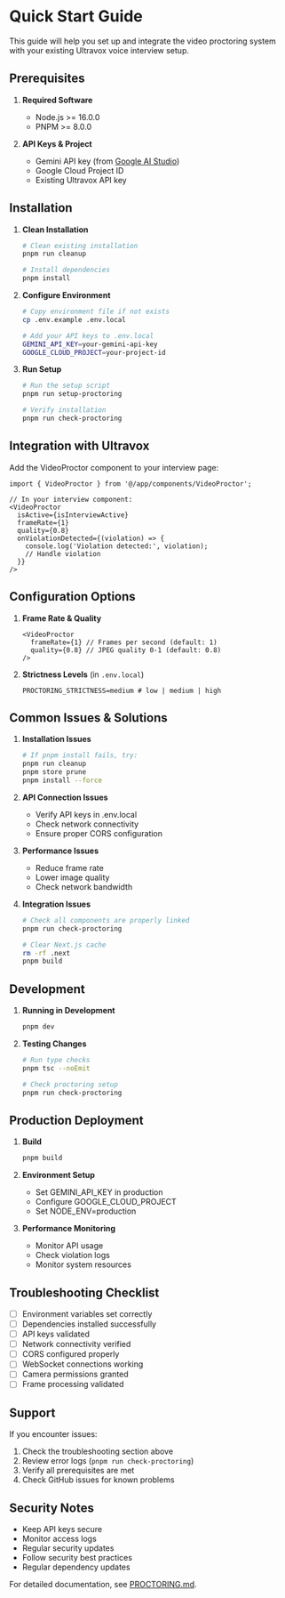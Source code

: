 # Quick Start Guide

This guide will help you set up and integrate the video proctoring system with your existing Ultravox voice interview setup.

## Prerequisites

1. **Required Software**
   - Node.js >= 16.0.0
   - PNPM >= 8.0.0

2. **API Keys & Project**
   - Gemini API key (from [Google AI Studio](https://aistudio.google.com/apikey))
   - Google Cloud Project ID
   - Existing Ultravox API key

## Installation

1. **Clean Installation**
   ```bash
   # Clean existing installation
   pnpm run cleanup

   # Install dependencies
   pnpm install
   ```

2. **Configure Environment**
   ```bash
   # Copy environment file if not exists
   cp .env.example .env.local

   # Add your API keys to .env.local
   GEMINI_API_KEY=your-gemini-api-key
   GOOGLE_CLOUD_PROJECT=your-project-id
   ```

3. **Run Setup**
   ```bash
   # Run the setup script
   pnpm run setup-proctoring

   # Verify installation
   pnpm run check-proctoring
   ```

## Integration with Ultravox

Add the VideoProctor component to your interview page:

```tsx
import { VideoProctor } from '@/app/components/VideoProctor';

// In your interview component:
<VideoProctor
  isActive={isInterviewActive}
  frameRate={1}
  quality={0.8}
  onViolationDetected={(violation) => {
    console.log('Violation detected:', violation);
    // Handle violation
  }}
/>
```

## Configuration Options

1. **Frame Rate & Quality**
   ```tsx
   <VideoProctor
     frameRate={1} // Frames per second (default: 1)
     quality={0.8} // JPEG quality 0-1 (default: 0.8)
   />
   ```

2. **Strictness Levels** (in `.env.local`)
   ```env
   PROCTORING_STRICTNESS=medium # low | medium | high
   ```

## Common Issues & Solutions

1. **Installation Issues**
   ```bash
   # If pnpm install fails, try:
   pnpm run cleanup
   pnpm store prune
   pnpm install --force
   ```

2. **API Connection Issues**
   - Verify API keys in .env.local
   - Check network connectivity
   - Ensure proper CORS configuration

3. **Performance Issues**
   - Reduce frame rate
   - Lower image quality
   - Check network bandwidth

4. **Integration Issues**
   ```bash
   # Check all components are properly linked
   pnpm run check-proctoring
   
   # Clear Next.js cache
   rm -rf .next
   pnpm build
   ```

## Development

1. **Running in Development**
   ```bash
   pnpm dev
   ```

2. **Testing Changes**
   ```bash
   # Run type checks
   pnpm tsc --noEmit

   # Check proctoring setup
   pnpm run check-proctoring
   ```

## Production Deployment

1. **Build**
   ```bash
   pnpm build
   ```

2. **Environment Setup**
   - Set GEMINI_API_KEY in production
   - Configure GOOGLE_CLOUD_PROJECT
   - Set NODE_ENV=production

3. **Performance Monitoring**
   - Monitor API usage
   - Check violation logs
   - Monitor system resources

## Troubleshooting Checklist

- [ ] Environment variables set correctly
- [ ] Dependencies installed successfully
- [ ] API keys validated
- [ ] Network connectivity verified
- [ ] CORS configured properly
- [ ] WebSocket connections working
- [ ] Camera permissions granted
- [ ] Frame processing validated

## Support

If you encounter issues:

1. Check the troubleshooting section above
2. Review error logs (`pnpm run check-proctoring`)
3. Verify all prerequisites are met
4. Check GitHub issues for known problems

## Security Notes

- Keep API keys secure
- Monitor access logs
- Regular security updates
- Follow security best practices
- Regular dependency updates

For detailed documentation, see [PROCTORING.md](./PROCTORING.md).
